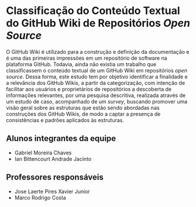 # Classificação do Conteúdo Textual do GitHub Wiki de Repositórios _Open Source_

O  GitHub Wiki é utilizado para a construção e definição da documentação e é uma das primeiras impressões em um repositório de software na plataforma GitHub. Todavia, ainda não existia um trabalho que classificassem o conteúdo textual de um GitHub Wiki em repositórios _open source_. Dessa forma, este estudo tem por objetivo identificar a finalidade e a relevância dos GitHub Wikis, a partir da categorização, com intenção de facilitar aos usuários e proprietários de repositórios a descoberta de informações relevantes, por uma pesquisa descritiva, realizada através de um estudo de caso, acompanhado de um _survey_, buscando promover uma visão geral sobre as estruturas que estão sendo abordadas nas construções dos GitHub Wikis, de modo a captar a presença de consistências e padrões aplicados às estruturas.

## Alunos integrantes da equipe

- Gabriel Moreira Chaves
- Ian Bittencourt Andrade Jacinto

## Professores responsáveis

- Jose Laerte Pires Xavier Junior
- Marco Rodrigo Costa
<!-- * Nome do orientador de TCC II -->

<!-- ## Instruções de Replicação/Reprodução

Apresentar instruções de como o trabalho pode ser replicado/reproduzido. -->
